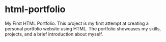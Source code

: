 # html-portfolio
My First HTML Portfolio. This project is my first attempt at creating a personal portfolio website using HTML. The portfolio showcases my skills, projects, and a brief introduction about myself. 
